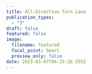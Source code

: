 ```yaml
---
title: All-Direction Turn Lane
publication_types:
  - "3"
draft: false
featured: false
image:
  filename: featured
  focal_point: Smart
  preview_only: false
date: 2023-03-07T06:25:26.555Z
---
```

